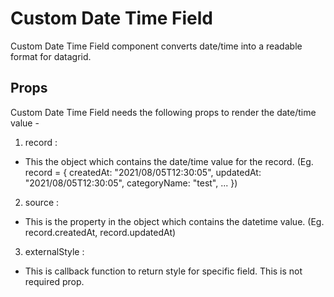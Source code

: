 # Custom Date Time Field

Custom Date Time Field component converts date/time into a readable format for datagrid.

## Props

Custom Date Time Field needs the following props to render the date/time value -

1. record :

- This the object which contains the date/time value for the record.
  (Eg. record = {
  createdAt: "2021/08/05T12:30:05",
  updatedAt: "2021/08/05T12:30:05",
  categoryName: "test",
  ...
  })

2. source :

- This is the property in the object which contains the datetime value.
  (Eg. record.createdAt, record.updatedAt)


3. externalStyle :

- This is callback function to return style for specific field.
  This is not required prop.
